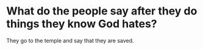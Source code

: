 # What do the people say after they do things they know God hates?

They go to the temple and say that they are saved.
